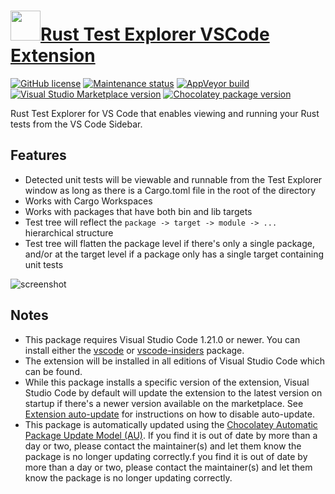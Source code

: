 # [<img src="https://cdn.jsdelivr.net/gh/dgalbraith/chocolatey-packages@0f91b01ec8207cb79082d01f6cb9ef431b0fc69e/icons/vscode-rust-test-adapter.png" width="48" height="48" />Rust Test Explorer VSCode Extension](https://chocolatey.org/packages/vscode-rust-test-adapter)

[![GitHub license](https://img.shields.io/github/license/swellaby/vscode-rust-test-adapter)](https://github.com/swellaby/vscode-rust-test-adapter/blob/master/LICENSE)
[![Maintenance status](https://img.shields.io/badge/maintained%3F-yes-green.svg)](https://github.com/dgalbraith/chocolatey-packages/graphs/commit-activity)
[![AppVeyor build](https://img.shields.io/appveyor/ci/dgalbraith/chocolatey-packages)](https://ci.appveyor.com/project/dgalbraith/chocolatey-packages)
[![Visual Studio Marketplace version](https://img.shields.io/visual-studio-marketplace/v/swellaby.vscode-rust-test-adapter?label=Marketplace)](https://marketplace.visualstudio.com/items?itemName=swellaby.vscode-rust-test-adapter)
[![Chocolatey package version](https://img.shields.io/chocolatey/v/vscode-rust-test-adapter?label=Chocolatey)](https://chocolatey.org/packages/vscode-rust-test-adapter)

Rust Test Explorer for VS Code that enables viewing and running your Rust tests
from the VS Code Sidebar.

## Features

* Detected unit tests will be viewable and runnable from the Test Explorer window
as long as there is a Cargo.toml file in the root of the directory
* Works with Cargo Workspaces
* Works with packages that have both bin and lib targets
* Test tree will reflect the `package -> target -> module -> ...` hierarchical
structure
* Test tree will flatten the package level if there's only a single package,
and/or at the target level if a package only has a single target containing
unit tests

![screenshot](https://cdn.jsdelivr.net/gh/dgalbraith/chocolatey-packages@0f91b01ec8207cb79082d01f6cb9ef431b0fc69e/automatic/vscode-rust-test-adapter/screenshot.png)

## Notes

* This package requires Visual Studio Code 1.21.0 or newer.
  You can install either the [vscode](https://chocolatey.org/packages/vscode) or [vscode-insiders](https://chocolatey.org/packages/vscode-insiders) package.
* The extension will be installed in all editions of Visual Studio Code which can be found.
* While this package installs a specific version of the extension, Visual Studio Code by default will update the extension to the latest version on startup if there's a newer version available on the marketplace.
  See [Extension auto-update](https://code.visualstudio.com/docs/editor/extension-gallery#_extension-autoupdate) for instructions on how to disable auto-update.
* This package is automatically updated using the [Chocolatey Automatic Package Update Model (AU)](https://github.com/majkinetor/au/blob/master/README.md).
  If you find it is out of date by more than a day or two, please contact the maintainer(s) and let them know the package is no longer updating correctly.f you find it is out of date by more than a day or two, please contact the maintainer(s) and let them know the package is no longer updating correctly.
